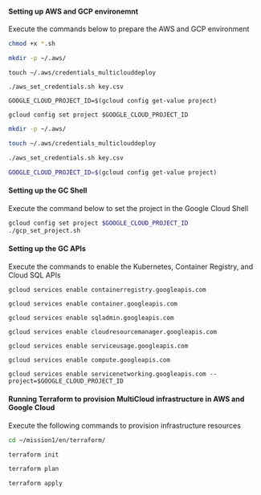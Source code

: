 #### Setting up AWS and GCP environemnt
Execute the commands below to prepare the AWS and GCP environment
```bash
chmod +x *.sh

```
```bash
mkdir -p ~/.aws/

```
```
touch ~/.aws/credentials_multiclouddeploy

```
```
./aws_set_credentials.sh key.csv

```
```
GOOGLE_CLOUD_PROJECT_ID=$(gcloud config get-value project)

```
```
gcloud config set project $GOOGLE_CLOUD_PROJECT_ID

```

```bash
mkdir -p ~/.aws/
```
```bash
touch ~/.aws/credentials_multiclouddeploy
```
```bash
./aws_set_credentials.sh key.csv
```
```bash
GOOGLE_CLOUD_PROJECT_ID=$(gcloud config get-value project)
```

#### Setting up the GC Shell
Execute the command below to set the project in the Google Cloud Shell
```bash
gcloud config set project $GOOGLE_CLOUD_PROJECT_ID
./gcp_set_project.sh
```

#### Setting up the GC APIs
Execute the commands to enable the Kubernetes, Container Registry, and Cloud SQL APIs
```bash
gcloud services enable containerregistry.googleapis.com

```
```
gcloud services enable container.googleapis.com

```
```
gcloud services enable sqladmin.googleapis.com

```
```
gcloud services enable cloudresourcemanager.googleapis.com

```
```
gcloud services enable serviceusage.googleapis.com
```
```
gcloud services enable compute.googleapis.com
```
```
gcloud services enable servicenetworking.googleapis.com --project=$GOOGLE_CLOUD_PROJECT_ID
```

#### Running Terraform to provision MultiCloud infrastructure in AWS and Google Cloud
Execute the following commands to provision infrastructure resources

```bash
cd ~/mission1/en/terraform/
```
```bash
terraform init
```
```bash
terraform plan
```
```bash
terraform apply
```
